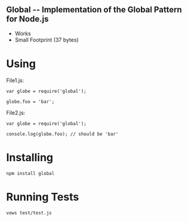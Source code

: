## Global -- Implementation of the Global Pattern for Node.js

* Works
* Small Footprint (37 bytes)

# Using

File1.js:

    var globe = require('global');
    
    globe.foo = 'bar';

File2.js:

    var globe = require('global');
    
    console.log(globe.foo); // should be 'bar'

# Installing

    npm install global

# Running Tests

    vows test/test.js
